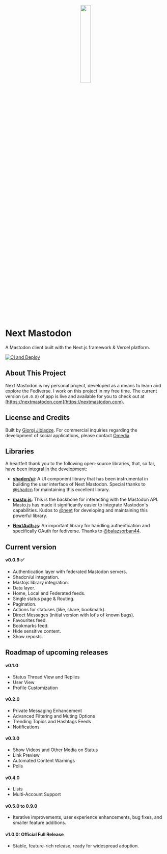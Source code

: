<div align="center">
    <img src="https://github.com/jibla/next-mastodon/assets/475343/7a163a7b-420e-40b5-9b59-8ed00b38ac60" width="25%">
</div>

# Next Mastodon
A Mastodon client built with the Next.js framework & Vercel platform.

[![CI and Deploy](https://github.com/jibla/next-mastodon/actions/workflows/cicd.yaml/badge.svg)](https://github.com/jibla/next-mastodon/actions/workflows/cicd.yaml)

## About This Project
Next Mastodon is my personal project, developed as a means to learn and explore the Fediverse. I work on this project in my free time. The current version (`v0.0.8`) of app is live and available for you to check out at [https://nextmastodon.com](https://nextmastodon.com).

## License and Credits

Built by [Giorgi Jibladze](https://github.com/jibla/next-mastodon/blob/main/LICENSE). For commercial inquiries regarding the development of social applications, please contact [Omedia](https://omedia.dev).

## Libraries

A heartfelt thank you to the following open-source libraries, that, so far, have been integral in the development:

- **[shadcn/ui](https://github.com/shadcn/ui)**: A UI component library that has been instrumental in building the user interface of Next Mastodon. Special thanks to [@shadcn](https://github.com/shadcn) for maintaining this excellent library.

- **[masto.js](https://github.com/neet/masto.js)**: This is the backbone for interacting with the Mastodon API. Masto.js has made it significantly easier to integrate Mastodon's capabilities. Kudos to [@neet](https://github.com/neet) for developing and maintaining this powerful library.

- **[NextAuth.js](https://next-auth.js.org/)**: An important library for handling authentication and specifically OAuth for fediverse. Thanks to [@balazsorban44](https://github.com/balazsorban44).



## Current version

#### v0.0.9 ✅
- Authentication layer with federated Mastodon servers.
- Shadcn/ui integration.
- Mastojs library integration.
- Data layer.
- Home, Local and Federated feeds.
- Single status page & Routing.
- Pagination.
- Actions for statuses (like, share, bookmark).
- Direct Messages (initial version with lot's of known bugs).
- Favourites feed.
- Bookmarks feed.
- Hide sensitive content.
- Show reposts.

## Roadmap of upcoming releases

#### v0.1.0
- Status Thread View and Replies
- User View
- Profile Customization
#### v0.2.0
- Private Messaging Enhancement
- Advanced Filtering and Muting Options
- Trending Topics and Hashtags Feeds
- Notifications
#### v0.3.0
- Show Videos and Other Media on Status
- Link Preview
- Automated Content Warnings
- Polls
#### v0.4.0
- Lists
- Multi-Account Support
#### v0.5.0 to 0.9.0
- Iterative improvements, user experience enhancements, bug fixes, and smaller feature additions.
#### v1.0.0: Official Full Release
- Stable, feature-rich release, ready for widespread adoption.
